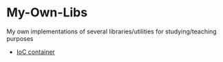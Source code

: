# My-Own-Libs

My own implementations of several libraries/utilities for studying/teaching purposes

* [IoC container](../../tree/master/MyOwn.IoC)
